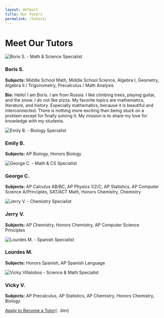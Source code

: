 ```yaml
---
layout: default
title: Our Tutors
permalink: /tutors/
---
```


# Meet Our Tutors

<div class="tutor-profile">
    <img src="/assets/images/boris-shapoval.jpg" alt="Boris S. - Math & Science Specialist" class="tutor-image">
    <div class="tutor-info">
        <h3>Boris S.</h3>
        <p><strong>Subjects:</strong> Middle School Math, Middle School Science, Algebra I, Geometry, Algebra II / Trigonometry, Precalculus / Math Analysis</p>
        <p><strong>Bio:</strong> Hello! I am Boris. I am from Russia. I like climbing trees, playing guitar, and the snow. I do not like pizza. My favorite topics are mathematics, literature, and history. Especially mathematics, because it is beautiful and interconnected. There is nothing more exciting than being stuck on a problem except for finally solving it. My mission is to share my love for knowledge with my students.</p>
    </div>
</div>

<div class="tutor-profile">
    <img src="/assets/images/emily-bryant.jpg" alt="Emily B. - Biology Specialist" class="tutor-image">
    <div class="tutor-info">
        <h3>Emily B.</h3>
        <p><strong>Subjects:</strong> AP Biology, Honors Biology</p>
    </div>
</div>

<div class="tutor-profile">
    <img src="/assets/images/george-chumbipuma.jpg" alt="George C. - Math & CS Specialist" class="tutor-image">
    <div class="tutor-info">
        <h3>George C.</h3>
        <p><strong>Subjects:</strong> AP Calculus AB/BC, AP Physics 1/2/C, AP Statistics, AP Computer Science A/Principles, SAT/ACT Math, Honors Chemistry, Chemistry</p>
    </div>
</div>

<div class="tutor-profile">
    <img src="/assets/images/jerry-villalobos.jpg" alt="Jerry V. - Chemistry Specialist" class="tutor-image">
    <div class="tutor-info">
        <h3>Jerry V.</h3>
        <p><strong>Subjects:</strong> AP Chemistry, Honors Chemistry, AP Computer Science Principles</p>
    </div>
</div>

<div class="tutor-profile">
    <img src="/assets/images/lourdes-morales.jpg" alt="Lourdes M. - Spanish Specialist" class="tutor-image">
    <div class="tutor-info">
        <h3>Lourdes M.</h3>
        <p><strong>Subjects:</strong> Honors Spanish, AP Spanish Language</p>
    </div>
</div>

<div class="tutor-profile">
    <img src="/assets/images/vicky-villalobos.jpg" alt="Vicky Villalobos - Science & Math Specialist" class="tutor-image">
    <div class="tutor-info">
        <h3>Vicky V.</h3>
        <p><strong>Subjects:</strong> AP Precalculus, AP Statistics, AP Chemistry, Honors Chemistry, Biology</p>
    </div>
</div>

[Apply to Become a Tutor](/contact){: .btn} 